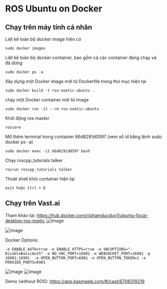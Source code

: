 # ROS Ubuntu on Docker

## Chạy trên máy tính cá nhân

Liệt kê toàn bộ docker image hiện có
```
sudo docker images
```
Liệt kê toàn bộ docker container, bao gồm cả các container đang chạy và đã dừng
```
sudo docker ps -a
```
Xây dựng một Docker image mới từ Dockerfile trong thư mục hiện tại
```
sudo docker build -t ros-noetic-ubuntu .
```
chạy một Docker container mới từ image
```
sudo docker run -it --rm ros-noetic-ubuntu
```
Khởi động ros master
```
roscore
```
Mở thêm terminal trong container 66d8291d0597 (xem số id bằng lệnh sudo docker ps -a)
```
sudo docker exec -it 66d8291d0597 bash
```
Chạy roscpp_tutorials talker
```
rosrun roscpp_tutorials talker
```
Thoát shell khỏi container hiện tại
```
exit hoặc Ctrl + D
```

## Chạy trên Vast.ai
Tham khảo tại: https://hub.docker.com/r/phamducduy1/ubuntu-focal-desktop-ros-noetic
![image](https://github.com/user-attachments/assets/c595145e-287c-49f9-875d-5cafc64c2809)


![image](https://github.com/user-attachments/assets/2b8e2065-4b36-4bf7-8c84-0d1a4d4a5322)

Docker Options:
```
-e ENABLE_AUTH=true -e ENABLE_HTTPS=true -e VNCOPTIONS="-DisableBasicAuth" -e NO_VNC_PORT=16901 -e WEBSOCKET_PORT=16901 -p 16901:16901  -e OPEN_BUTTON_PORT=6901 -e OPEN_BUTTON_TOKEN=1 -e PROXIED_PORTS=6901
```
![image](https://github.com/user-attachments/assets/b567e93a-9fee-4ecb-8f5c-eaef08f09b67)
![image](https://github.com/user-attachments/assets/43fee4fd-842e-4d93-9339-d1fd8e22dc23)

Demo (without ROS): https://app.kasmweb.com/#/cast/6708319219



